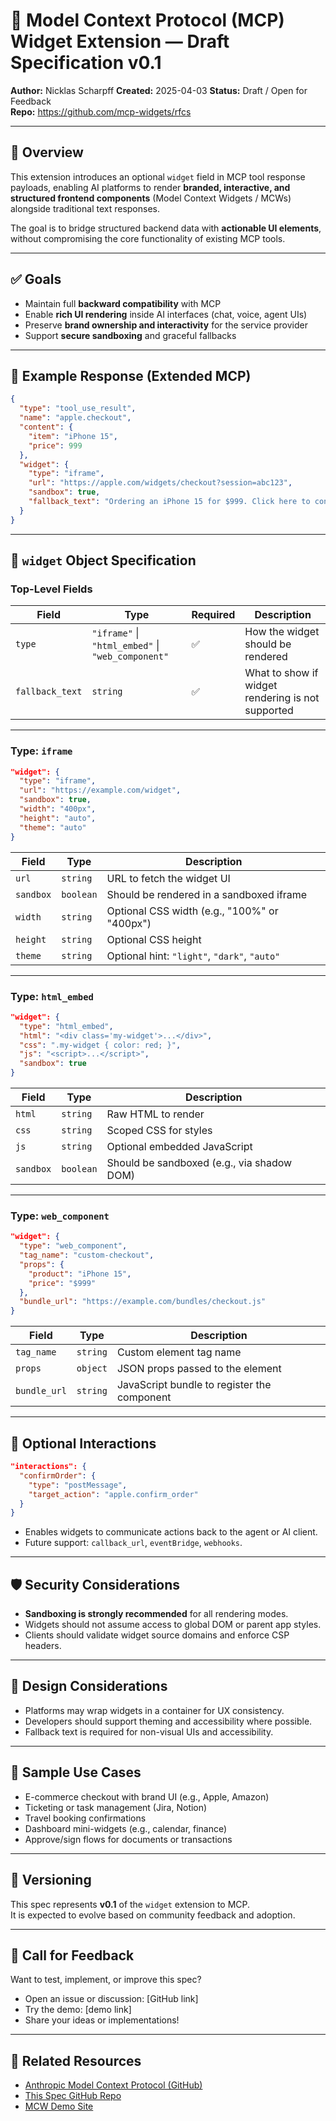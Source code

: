 
# 🧩 Model Context Protocol (MCP) Widget Extension — Draft Specification v0.1

**Author:** Nicklas Scharpff
**Created:** 2025-04-03
**Status:** Draft / Open for Feedback  
**Repo:** https://github.com/mcp-widgets/rfcs

---

## 📌 Overview

This extension introduces an optional `widget` field in MCP tool response payloads, enabling AI platforms to render **branded, interactive, and structured frontend components** (Model Context Widgets / MCWs) alongside traditional text responses.

The goal is to bridge structured backend data with **actionable UI elements**, without compromising the core functionality of existing MCP tools.

---

## ✅ Goals

- Maintain full **backward compatibility** with MCP
- Enable **rich UI rendering** inside AI interfaces (chat, voice, agent UIs)
- Preserve **brand ownership and interactivity** for the service provider
- Support **secure sandboxing** and graceful fallbacks

---

## 🧱 Example Response (Extended MCP)

```json
{
  "type": "tool_use_result",
  "name": "apple.checkout",
  "content": {
    "item": "iPhone 15",
    "price": 999
  },
  "widget": {
    "type": "iframe",
    "url": "https://apple.com/widgets/checkout?session=abc123",
    "sandbox": true,
    "fallback_text": "Ordering an iPhone 15 for $999. Click here to confirm."
  }
}
```

---

## 🧰 `widget` Object Specification

### Top-Level Fields

| Field           | Type                                   | Required | Description                                                                 |
|----------------|----------------------------------------|----------|-----------------------------------------------------------------------------|
| `type`         | `"iframe"` \| `"html_embed"` \| `"web_component"` | ✅        | How the widget should be rendered                                           |
| `fallback_text`| `string`                                | ✅        | What to show if widget rendering is not supported                          |

---

### Type: `iframe`

```json
"widget": {
  "type": "iframe",
  "url": "https://example.com/widget",
  "sandbox": true,
  "width": "400px",
  "height": "auto",
  "theme": "auto"
}
```

| Field    | Type     | Description                                      |
|----------|----------|--------------------------------------------------|
| `url`    | `string` | URL to fetch the widget UI                       |
| `sandbox`| `boolean`| Should be rendered in a sandboxed iframe         |
| `width`  | `string` | Optional CSS width (e.g., "100%" or "400px")     |
| `height` | `string` | Optional CSS height                              |
| `theme`  | `string` | Optional hint: `"light"`, `"dark"`, `"auto"`     |

---

### Type: `html_embed`

```json
"widget": {
  "type": "html_embed",
  "html": "<div class='my-widget'>...</div>",
  "css": ".my-widget { color: red; }",
  "js": "<script>...</script>",
  "sandbox": true
}
```

| Field  | Type     | Description                                       |
|--------|----------|---------------------------------------------------|
| `html` | `string` | Raw HTML to render                                |
| `css`  | `string` | Scoped CSS for styles                             |
| `js`   | `string` | Optional embedded JavaScript                      |
| `sandbox` | `boolean` | Should be sandboxed (e.g., via shadow DOM)     |

---

### Type: `web_component`

```json
"widget": {
  "type": "web_component",
  "tag_name": "custom-checkout",
  "props": {
    "product": "iPhone 15",
    "price": "$999"
  },
  "bundle_url": "https://example.com/bundles/checkout.js"
}
```

| Field       | Type     | Description                                     |
|-------------|----------|-------------------------------------------------|
| `tag_name`  | `string` | Custom element tag name                         |
| `props`     | `object` | JSON props passed to the element                |
| `bundle_url`| `string` | JavaScript bundle to register the component     |

---

## 🔄 Optional Interactions

```json
"interactions": {
  "confirmOrder": {
    "type": "postMessage",
    "target_action": "apple.confirm_order"
  }
}
```

- Enables widgets to communicate actions back to the agent or AI client.
- Future support: `callback_url`, `eventBridge`, `webhooks`.

---

## 🛡 Security Considerations

- **Sandboxing is strongly recommended** for all rendering modes.
- Widgets should not assume access to global DOM or parent app styles.
- Clients should validate widget source domains and enforce CSP headers.

---

## 🧠 Design Considerations

- Platforms may wrap widgets in a container for UX consistency.
- Developers should support theming and accessibility where possible.
- Fallback text is required for non-visual UIs and accessibility.

---

## 🧪 Sample Use Cases

- E-commerce checkout with brand UI (e.g., Apple, Amazon)
- Ticketing or task management (Jira, Notion)
- Travel booking confirmations
- Dashboard mini-widgets (e.g., calendar, finance)
- Approve/sign flows for documents or transactions

---

## 📅 Versioning

This spec represents **v0.1** of the `widget` extension to MCP.  
It is expected to evolve based on community feedback and adoption.

---

## 🙋 Call for Feedback

Want to test, implement, or improve this spec?

- Open an issue or discussion: [GitHub link]
- Try the demo: [demo link]
- Share your ideas or implementations!

---

## 🔗 Related Resources

- [Anthropic Model Context Protocol (GitHub)](https://github.com/anthropics/model-context-protocol)
- [This Spec GitHub Repo](https://github.com/mcp-widgets/rfcs)
- [MCW Demo Site](#)

